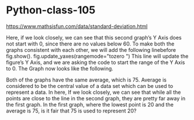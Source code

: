 # Python-class-105


https://www.mathsisfun.com/data/standard-deviation.html



Here, if we look closely, we can see that this second graph’s Y Axis does not start with 0, since there are no values below 60.
To make both the graphs consistent with each other, we will add the following line ​before​ ​fig.show()​.
fig.update_yaxes(rangemode="tozero ")
This line will update the figure’s Y Axis, and we are asking the code to start the range of the Y Axis to 0.
The Graph now looks like the following.




Both of the graphs have the same average, which is 75. Average is considered to be the central value of a data set which can be used to represent a data.
In here, If we look closely, we can see that while all the points are close to the line in the second graph, they are pretty far away in the first graph.
In the first graph, where the lowest point is 20 and the average is 75, is it fair that 75 is used to represent 20?



